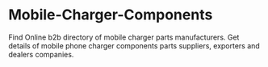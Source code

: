 Mobile-Charger-Components
=========================

Find Online b2b directory of mobile charger parts manufacturers. Get details of mobile phone charger components parts suppliers, exporters and dealers companies.

